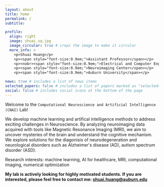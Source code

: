 ```yaml
---
layout: about
title: home
permalink: /
subtitle: 

profile:
  align: right
  image: shuai_sq.jpg
  image_circular: true # crops the image to make it circular
  more_info: >
    <p>Shuai Huang</p>
    <p><span style="font-size:0.9em;">Assistant Professor</span></p>
    <p><nobr><span style="font-size:0.9em;">Electrical and Computer Engineering</span></nobr></p>
    <p><span style="font-size:0.9em;">Neuroimaging Center</span></p>
    <p><span style="font-size:0.9em;">Auburn University</span></p>

news: true # includes a list of news items
selected_papers: false # includes a list of papers marked as "selected={true}"
social: false # includes social icons at the bottom of the page
---
```


Welcome to the `Computational Neuroscience and Artificial Intelligence (CNAI)` Lab!

We develop machine learning and artifical intelligence methods to address exciting challenges in Neuroscience. By analyzing neuroimaging data acquired with tools like Magnetic Resonance Imaging (MRI), we aim to uncover mysteries of the brain and understand the cognitive mechanism. We explore solutions for the diagonisis of neurodegeneration and neurological disorders such as Alzheimer's disease (AD), autism spectrum disorder (ASD).

Research interests: machine learning, AI for healthcare, MRI, computational imaging, numerical optimization

**My lab is actively looking for highly motivated students. If you are interested, please feel free to contact me: shuai.huang@auburn.edu**

<!--
Write your biography here. Tell the world about yourself. Link to your favorite [subreddit](http://reddit.com). You can put a picture in, too. The code is already in, just name your picture `prof_pic.jpg` and put it in the `img/` folder.

Put your address / P.O. box / other info right below your picture. You can also disable any of these elements by editing `profile` property of the YAML header of your `_pages/about.md`. Edit `_bibliography/papers.bib` and Jekyll will render your [publications page](/al-folio/publications/) automatically.

Link to your social media connections, too. This theme is set up to use [Font Awesome icons](https://fontawesome.com/) and [Academicons](https://jpswalsh.github.io/academicons/), like the ones below. Add your Facebook, Twitter, LinkedIn, Google Scholar, or just disable all of them.
-->
